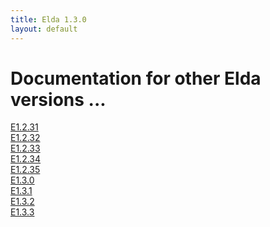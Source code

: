 ```yaml
---
title: Elda 1.3.0
layout: default
---
```


Documentation for other Elda versions ...
=========================================

<div><a href="E1.2.31">E1.2.31</a></div>
<div><a href="E1.2.32">E1.2.32</a></div>
<div><a href="E1.2.33">E1.2.33</a></div>
<div><a href="E1.2.34">E1.2.34</a></div>
<div><a href="E1.2.35">E1.2.35</a></div>
<div><a href="E1.3.0">E1.3.0</a></div>
<div><a href="E1.3.1">E1.3.1</a></div>
<div><a href="E1.3.2">E1.3.2</a></div>
<div><a href="E1.3.3">E1.3.3</a></div>




